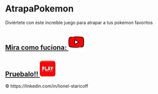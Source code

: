 # AtrapaPokemon

<p>Diviértete con este increíble juego para atrapar a tus pokemon favoritos </p>



<h2><a href="https://www.youtube.com/watch?v=cfIPnYoEXNI"> Mira como fuciona: <img src="https://github.com/LionelStaricoff/conversor/blob/main/youtube.png?raw=true" alt="enlace a youtube" width="50" height="50"> </a></h2>


<h2><a href="https://atrapapokemon.netlify.app/">Pruebalo!!  <img src="https://github.com/LionelStaricoff/AtrapaPokemon/blob/main/btnjugar-removebg-preview.png?raw=true" alt="enlace a Netlify" width="50" height="50"> </a></h2> 


<p>&copy https://linkedin.com/in/lionel-staricoff</p>
